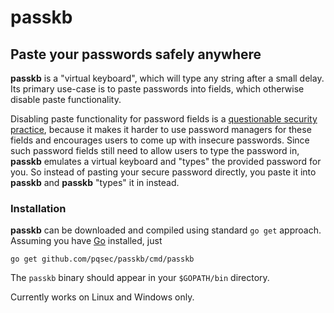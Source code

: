 # passkb

## Paste your passwords safely anywhere
**passkb** is a "virtual keyboard", which will type any string after a small delay. Its primary use-case is to paste passwords into fields, which otherwise disable paste functionality.

Disabling paste functionality for password fields is a [questionable security practice][ncsc-let-paste], because it makes it harder to use password managers for these fields and encourages users to come up with insecure passwords. Since such password fields still need to allow users to type the password in, **passkb** emulates a virtual keyboard and "types" the provided password for you. So instead of pasting your secure password directly, you paste it into **passkb** and **passkb** "types" it in instead.

### Installation
**passkb** can be downloaded and compiled using standard `go get` approach. Assuming you have [Go](https://golang.org/doc/install) installed, just
```
go get github.com/pqsec/passkb/cmd/passkb
```
The `passkb` binary should appear in your `$GOPATH/bin` directory.

Currently works on Linux and Windows only.

[ncsc-let-paste]: https://www.ncsc.gov.uk/blog-post/let-them-paste-passwords
